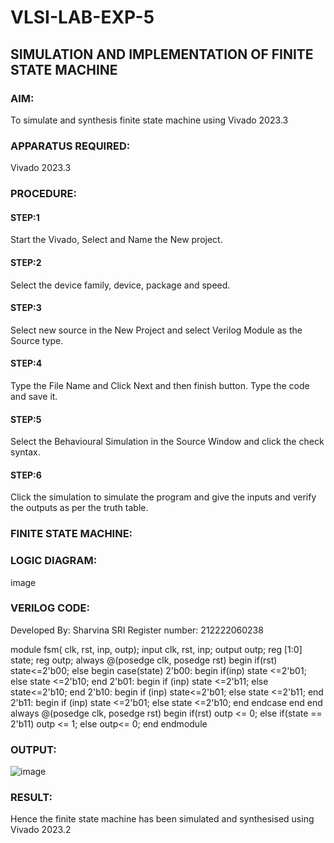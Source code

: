 # VLSI-LAB-EXP-5
## SIMULATION AND IMPLEMENTATION OF FINITE STATE MACHINE

### AIM:
To simulate and synthesis finite state machine using Vivado 2023.3

### APPARATUS REQUIRED:
Vivado 2023.3

### PROCEDURE:
#### STEP:1 
Start the Vivado, Select and Name the New project.

#### STEP:2 
Select the device family, device, package and speed.

#### STEP:3 
Select new source in the New Project and select Verilog Module as the Source type.

#### STEP:4
Type the File Name and Click Next and then finish button. Type the code and save it.

#### STEP:5
Select the Behavioural Simulation in the Source Window and click the check syntax.

#### STEP:6
Click the simulation to simulate the program and give the inputs and verify the outputs as per the truth table.

### FINITE STATE MACHINE:

### LOGIC DIAGRAM:
image

### VERILOG CODE:
Developed By: Sharvina SRI
Register number: 212222060238

module fsm( clk, rst, inp, outp);
input clk, rst, inp;
output outp;
reg [1:0] state;
reg outp;
always @(posedge clk, posedge rst)
begin
if(rst)
state<=2'b00;
else
begin
case(state)
2'b00:
begin
if(inp) state <=2'b01;
else state <=2'b10;
end
2'b01:
begin
if (inp) state <=2'b11;
else state<=2'b10;
end
2'b10:
begin
if (inp) state<=2'b01;
else state <=2'b11;
end
2'b11:
begin
if (inp) state <=2'b01;
else state <=2'b10;
end
endcase
end
end
always @(posedge clk, posedge rst)
begin
if(rst)
outp <= 0;
else if(state == 2'b11)
outp <= 1;
else outp<= 0;
end
endmodule

### OUTPUT:
![image](https://github.com/Sharvina-SRI/VLSI-LAB-EXP-5/assets/162664906/4070b92b-a2b7-4390-bb3f-3ff99e9681ee)


### RESULT:
Hence the finite state machine has been simulated and synthesised using Vivado 2023.2



